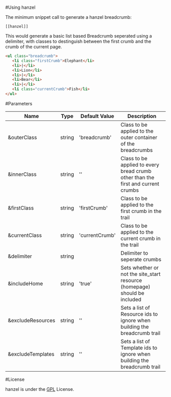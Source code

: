 #Using hanzel

The minimum snippet call to generate a hanzel breadcrumb:

```
[[hanzel]]

```
This would generate a basic list based Breadcrumb seperated using a delimiter, with classes to destinguish between the first crumb and the crumb of the current page.


 ```html
<ul class="breadcrumb">
	<li class="firstCrumb">Elephant</li>
	<li>|</li>
	<li>Lion</li>
	<li>|</li>
	<li>Bear</li>
	<li>|</li>
	<li class="currentCrumb">Fish</li>
</ul>
 ```


#Parameters


| Name | Type | Default Value | Description |
| ---- | ---- | ------------- | ----------- |
| &outerClass | string | 'breadcrumb' | Class to be applied to the outer container of the breadcrumbs |
| &innerClass | string | '' | Class to be applied to every bread crumb other than the first and current crumbs |
| &firstClass | string | 'firstCrumb' | Class to be applied to the first crumb in the trail |
| &currentClass | string | 'currentCrumb' | Class to be applied to the current crumb in the trail |
| &delimiter | string |  | Delimiter to seperate crumbs |
| &includeHome | string | 'true' | Sets whether or not the site_start resource (homepage) should be included |
| &excludeResources | string | '' | Sets a list of Resource ids to ignore when building the breadcrumb trail |
| &excludeTemplates | string | '' | Sets a list of Template ids to ignore when building the breadcrumb trail |

#License

hanzel is under the [GPL](http://www.gnu.org/copyleft/gpl.html) License.